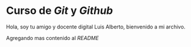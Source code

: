 # Curso de _Git_ y _Github_

Hola, soy tu amigo y docente digital Luis Alberto, bienvenido a mi archivo.

Agregando mas contenido al _README_
